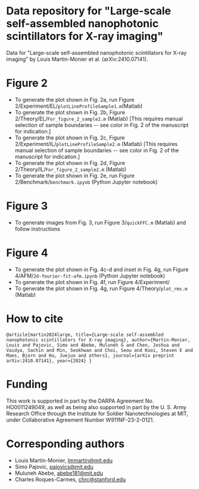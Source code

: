# Data repository for "Large-scale self-assembled nanophotonic scintillators for X-ray imaging" 
Data for "Large-scale self-assembled nanophotonic scintillators for X-ray imaging" by Louis Martin-Monier et al. (arXiv:2410.07141).

# Figure 2 
- To generate the plot shown in Fig. 2a, run Figure 2/Experiment/EL/`plotLineProfileSample1.m`(Matlab)
- To generate the plot shown in Fig. 2b, Figure 2/Theory/EL/`For_figure_2_sample2.m` (Matlab) [This requires manual selection of sample boundaries -- see color in Fig. 2 of the manuscript for indication.]
- To generate the plot shown in Fig. 2c, Figure 2/Experiment/IL/`plotLineProfileSample2.m` (Matlab) [This requires manual selection of sample boundaries -- see color in Fig. 2 of the manuscript for indication.]
- To generate the plot shown in Fig. 2d, Figure 2/Theory/IL/`For_figure_2_sample2.m` (Matlab)
- To generate the plot shown in Fig. 2e, run Figure 2/Benchmark/`benchmark.ipynb` (Python Jupyter notebook)

# Figure 3
- To generate images from Fig. 3, run Figure 3/`quickFFC.m` (Matlab) and follow instructions
 
# Figure 4
- To generate the plot shown in Fig. 4c-d and inset in Fig. 4g, run Figure 4/AFM/`2d-fourier-fit-afm.ipynb` (Python Jupyter notebook)
- To generate the plot shown in Fig. 4f, run Figure 4/Experiment/
- To generate the plot shown in Fig. 4g, run Figure 4/Theory/`plot_rms.m` (Matlab)

# How to cite
`@article{martin2024large,
  title={Large-scale self-assembled nanophotonic scintillators for X-ray imaging},
  author={Martin-Monier, Louis and Pajovic, Simo and Abebe, Muluneh G and Chen, Joshua and Vaidya, Sachin and Min, Seokhwan and Choi, Seou and Kooi, Steven E and Maes, Bjorn and Hu, Juejun and others},
  journal={arXiv preprint arXiv:2410.07141},
  year={2024}
}`

# Funding

This work is supported in part by the DARPA Agreement No. HO0011249049, as well as being also supported in part by the U. S. Army Research Office
through the Institute for Soldier Nanotechnologies at MIT, under Collaborative Agreement Number W911NF-23-2-0121.

# Corresponding authors
- Louis Martin-Monier, lmmartin@mit.edu
- Simo Pajovic, pajovics@mit.edu
- Muluneh Abebe, abebe181@mit.edu
- Charles Roques-Carmes, chrc@stanford.edu

